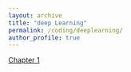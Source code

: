 ```yaml
---
layout: archive
title: "deep Learning"
permalink: /coding/deeplearning/
author_profile: true
---
```


 [Chapter 1](/coding/deeplearning/chapter1/)

